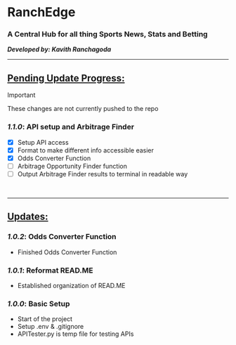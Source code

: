 # RanchEdge 
### A Central Hub for all thing Sports News, Stats and Betting

**_Developed by: Kavith Ranchagoda_**
<br>

---
## <u>Pending Update Progress:</u>
> [!IMPORTANT]
> These changes are not currently pushed to the repo
### **_1.1.0_**: API setup and Arbitrage Finder
- [x] Setup API access
- [x] Format to make different info accessible easier
- [x] Odds Converter Function
- [ ] Arbitrage Opportunity Finder function
- [ ] Output Arbitrage Finder results to terminal in readable way

<br>

---

## <u>Updates:</u>
### **_1.0.2_**: Odds Converter Function
- Finished Odds Converter Function
 

### **_1.0.1_**: Reformat READ.ME
- Established organization of READ.ME

### **_1.0.0_**: Basic Setup
- Start of the project
- Setup .env & .gitignore
- APITester.py is temp file for testing APIs

